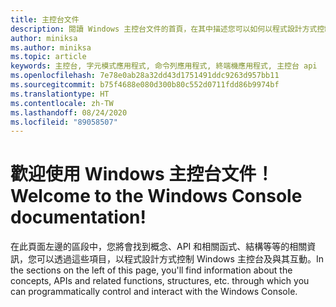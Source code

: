 ```yaml
---
title: 主控台文件
description: 閱讀 Windows 主控台文件的首頁，在其中描述您可以如何以程式設計方式控制 Windows 主控台以及與其互動。
author: miniksa
ms.author: miniksa
ms.topic: article
keywords: 主控台, 字元模式應用程式, 命令列應用程式, 終端機應用程式, 主控台 api
ms.openlocfilehash: 7e78e0ab28a32dd43d1751491ddc9263d957bb11
ms.sourcegitcommit: b75f4688e080d300b80c552d0711fdd86b9974bf
ms.translationtype: HT
ms.contentlocale: zh-TW
ms.lasthandoff: 08/24/2020
ms.locfileid: "89058507"
---
```

# <a name="welcome-to-the-windows-console-documentation"></a><span data-ttu-id="c82c6-104">歡迎使用 Windows 主控台文件！</span><span class="sxs-lookup"><span data-stu-id="c82c6-104">Welcome to the Windows Console documentation!</span></span>

<span data-ttu-id="c82c6-105">在此頁面左邊的區段中，您將會找到概念、API 和相關函式、結構等等的相關資訊，您可以透過這些項目，以程式設計方式控制 Windows 主控台及與其互動。</span><span class="sxs-lookup"><span data-stu-id="c82c6-105">In the sections on the left of this page, you'll find information about the concepts, APIs and related functions, structures, etc. through which you can programmatically control and interact with the Windows Console.</span></span>
